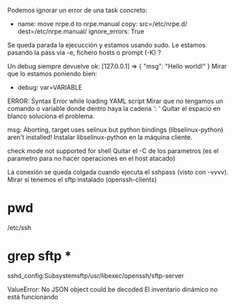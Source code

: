Podemos ignorar un error de una task concreto:

- name: move nrpe.d to nrpe.manual
  copy: src=/etc/nrpe.d/ dest=/etc/nrpe.manual/
  ignore_errors: True



Se queda parada la ejecucción y estamos usando sudo.
Le estamos pasando la pass via -e, fichero hosts o prompt (-K) ?


Un debug siempre devuelve
ok: [127.0.0.1] => {
  "msg": "Hello world!"
}
Mirar que lo estamos poniendo bien:
- debug: var=VARIABLE


ERROR: Syntax Error while loading YAML script
Mirar que no tengamos un comando o variable donde dentro haya la cadena ': '
Quitar el espacio en blanco soluciona el problema.


msg: Aborting, target uses selinux but python bindings (libselinux-python) aren't installed!
Instalar libselinux-python en la máquina cliente.


check mode not supported for shell
Quitar el -C de los parametros (es el parametro para no hacer operaciones en el host atacado)


La conexión se queda colgada cuando ejecuta el sshpass (visto con -vvvv).
Mirar si tenemos el sftp instalado (openssh-clients)
# pwd
/etc/ssh
# grep sftp *
sshd_config:Subsystemsftp/usr/libexec/openssh/sftp-server


ValueError: No JSON object could be decoded
El inventario dinámico no está funcionando
